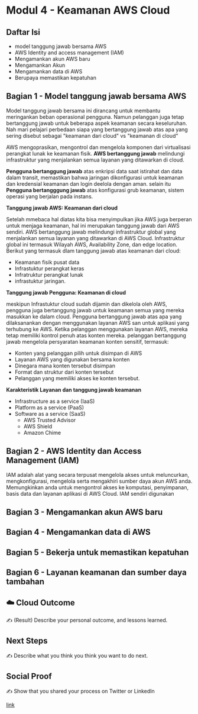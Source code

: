 # Modul 4 - Keamanan AWS Cloud

## Daftar Isi

- model tanggung jawab bersama AWS
- AWS Identity and access management (IAM)
- Mengamankan akun AWS baru
- Mengamankan Akun
- Mengamankan data di AWS
- Berupaya memastikan kepatuhan

## Bagian 1 - Model tanggung jawab bersama AWS

Model tanggung jawab bersama ini dirancang untuk membantu meringankan beban operasional pengguna. Namun pelanggan juga tetap bertanggung jawab untuk beberapa aspek keamanan secara keseluruhan. Nah mari pelajari perbedaan siapa yang bertanggung jawab atas apa yang sering disebut sebagai "keamanan dari cloud" vs "keamanan di cloud"

AWS mengoprasikan, mengontrol dan mengelola komponen dari virtualisasi perangkat lunak ke keamanan fisik. **AWS bertanggung jawab** melindungi infrastruktur yang menjalankan semua layanan yang ditawarkan di cloud.

**Pengguna bertanggung jawab** atas enkripsi data saat istirahat dan data dalam transit, memastikan bahwa jaringan dikonfigurasi untuk keamanan dan kredensial keamanan dan login deelola dengan aman. selain itu **Pengguna bertangggung jawab** atas konfigurasi grub keamanan, sistem operasi yang berjalan pada instans.

**Tanggung jawab AWS: Keamanan dari cloud**

Setelah mmebaca hal diatas kita bisa menyimpulkan jika AWS juga berperan untuk menjaga keamanan, hal ini merupakan tanggung jawab dari AWS sendiri. AWS bertanggung jawab melindungi infrastruktur global yang menjalankan semua layanan yang ditawarkan di AWS Cloud. Infrastruktur global ini termasuk Wilayah AWS, Availability Zone, dan edge location. Berikut yang termasuk dlam tanggung jawab atas keamanan dari cloud:

- Keamanan fisik pusat data
- Infrastuktur perangkat keras
- Infratruktur perangkat lunak
- infrastuktur jaringan.

**Tanggung jawab Pengguna: Keamanan di cloud**

meskipun Infrastuktur cloud sudah dijamin dan dikelola oleh AWS, pengguna juga bertanggung jawab untuk keamanan semua yang mereka masukkan ke dalam cloud. Pengguna bertanggung jawab atas apa yang dilaksanankan dengan menggunakan layanan AWS san untuk aplikasi yang terhubung ke AWS. Ketika pelanggan menggunakan layanan AWS, mereka tetap memiliki kontrol penuh atas konten mereka. pelanggan bertanggung jawab mengelola persyaratan keamanan konten sensitif, termasuk:

- Konten yang pelanggan pilih untuk disimpan di AWS
- Layanan AWS yang digunakan bersama konten
- Dinegara mana konten tersebut disimpan
- Format dan struktur dari konten tersebut
- Pelanggan yang memiliki akses ke konten tersebut. 

**Karakteristik Layanan dan tanggung jawab keamanan**

- Infrastructure as a service (IaaS)
- Platform as a service (PaaS)
- Software as a service (SaaS)
    - AWS Trusted Advisor
    - AWS Shield
    - Amazon Chime
      
## Bagian 2 - AWS Identity dan Access Management (IAM)

IAM adalah alat yang secara terpusat mengelola akses untuk meluncurkan, mengkonfigurasi, mengelola serta mengakhiri sumber daya akun AWS anda. Memungkinkan anda untuk mengontrol akses ke komputasi, penyimpanan, basis data dan layanan aplikasi di AWS Cloud. IAM sendiri digunakan 

## Bagian 3 - Mengamankan akun AWS baru


## Bagian 4 - Mengamankan data di AWS


## Bagian 5 - Bekerja untuk memastikan kepatuhan


## Bagian 6 - Layanan keamanan dan sumber daya tambahan


## ☁️ Cloud Outcome

✍️ (Result) Describe your personal outcome, and lessons learned.

## Next Steps

✍️ Describe what you think you think you want to do next.

## Social Proof

✍️ Show that you shared your process on Twitter or LinkedIn

[link](link)
